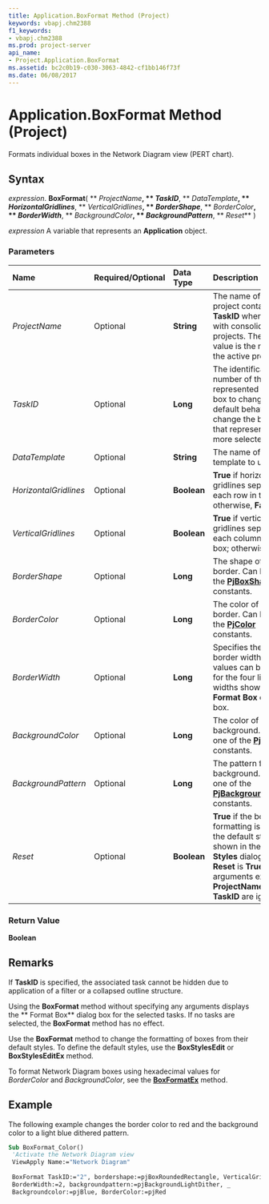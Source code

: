 ```yaml
---
title: Application.BoxFormat Method (Project)
keywords: vbapj.chm2388
f1_keywords:
- vbapj.chm2388
ms.prod: project-server
api_name:
- Project.Application.BoxFormat
ms.assetid: bc2c0b19-c030-3063-4842-cf1bb146f73f
ms.date: 06/08/2017
---
```



# Application.BoxFormat Method (Project)

Formats individual boxes in the Network Diagram view (PERT chart).


## Syntax

 _expression_. **BoxFormat**( ** _ProjectName_**, ** _TaskID_**, ** _DataTemplate_**, ** _HorizontalGridlines_**, ** _VerticalGridlines_**, ** _BorderShape_**, ** _BorderColor_**, ** _BorderWidth_**, ** _BackgroundColor_**, ** _BackgroundPattern_**, ** _Reset_** )

 _expression_ A variable that represents an **Application** object.


### Parameters



|**Name**|**Required/Optional**|**Data Type**|**Description**|
|:-----|:-----|:-----|:-----|
| _ProjectName_|Optional|**String**|The name of the project containing **TaskID** when working with consolidated projects. The default value is the name of the active project.|
| _TaskID_|Optional|**Long**|The identification number of the task represented by the box to change. The default behavior is to change the boxes that represent one or more selected tasks.|
| _DataTemplate_|Optional|**String**|The name of the data template to use.|
| _HorizontalGridlines_|Optional|**Boolean**|**True** if horizontal gridlines separate each row in the box; otherwise, **False**.|
| _VerticalGridlines_|Optional|**Boolean**|**True** if vertical gridlines separate each column in the box; otherwise, **False**.|
| _BorderShape_|Optional|**Long**|The shape of the box border. Can be one of the **[PjBoxShape](pjboxshape-enumeration-project.md)** constants.|
| _BorderColor_|Optional|**Long**|The color of the box border. Can be one of the **[PjColor](pjcolor-enumeration-project.md)** constants.|
| _BorderWidth_|Optional|**Long**|Specifies the box border width, where values can be 1 to 4 for the four line widths shown in the **Format Box** dialog box.|
| _BackgroundColor_|Optional|**Long**|The color of the box background. Can be one of the **[PjColor](pjcolor-enumeration-project.md)** constants.|
| _BackgroundPattern_|Optional|**Long**|The pattern for the background. Can be one of the **[PjBackgroundPattern](pjbackgroundpattern-enumeration-project.md)** constants.|
| _Reset_|Optional|**Boolean**|**True** if the box formatting is reset to the default style as shown in the **Box Styles** dialog box. If **Reset** is **True**, all arguments except **ProjectName** and **TaskID** are ignored.|

### Return Value

 **Boolean**


## Remarks

If **TaskID** is specified, the associated task cannot be hidden due to application of a filter or a collapsed outline structure.

Using the **BoxFormat** method without specifying any arguments displays the ** Format Box** dialog box for the selected tasks. If no tasks are selected, the **BoxFormat** method has no effect.

Use the **BoxFormat** method to change the formatting of boxes from their default styles. To define the default styles, use the **BoxStylesEdit** or **BoxStylesEditEx** method.

To format Network Diagram boxes using hexadecimal values for  _BorderColor_ and _BackgroundColor_, see the **[BoxFormatEx](application-boxformatex-method-project.md)** method.


## Example

The following example changes the border color to red and the background color to a light blue dithered pattern.


```vb
Sub BoxFormat_Color() 
 'Activate the Network Diagram view 
 ViewApply Name:="Network Diagram" 
 
 BoxFormat TaskID:="2", bordershape:=pjBoxRoundedRectangle, VerticalGridlines:=True, _ 
 BorderWidth:=2, backgroundpattern:=pjBackgroundLightDither, _ 
 Backgroundcolor:=pjBlue, BorderColor:=pjRed
```


